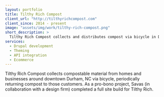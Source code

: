 ```yaml
---
layout: portfolio
title: Tilthy Rich Compost
client_url: "http://tilthyrichcompost.com"
client_since: 2014 - present
image: "assets/img/work/tilthy-rich-compost.png"
short_description: >
  Tilthy Rich Compost collects and distributes compost via bicycle in Durham, NC.
services:
  - Drupal development
  - Theming
  - API integration
  - Ecommerce
---
```

Tilthy Rich Compost collects compostable material from homes and businesses around downtown Durham, NC via bicycle, periodically returning compost to those customers. As a pro-bono project, Savas (in collaboration with a design firm) completed a full site build for Tilthy Rich.